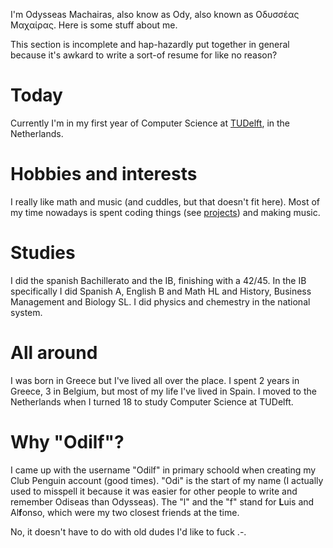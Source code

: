 I'm Odysseas Machairas, also know as Ody, also known as Οδυσσέας Μαχαίρας. Here is some stuff about me.

<span class='faint'> This section is incomplete and hap-hazardly put together in general because it's awkard to write a sort-of resume for like no reason? </span>

# Today

Currently I'm in my first year of Computer Science at [TUDelft](https://www.tudelft.nl/), in the Netherlands. 

# Hobbies and interests

I really like math and music (and cuddles, but that doesn't fit here). Most of my time nowadays is spent coding things (see [projects](/projects)) and making music. 

# Studies

I did the spanish Bachillerato and the IB, finishing with a 42/45. In the IB specifically I did Spanish A, English B and Math HL and History, Business Management and Biology SL. I did physics and chemestry in the national system. 

# All around

I was born in Greece but I've lived all over the place. I spent 2 years in Greece, 3 in Belgium, but most of my life I've lived in Spain. I moved to the Netherlands when I turned 18 to study Computer Science at TUDelft.

# Why "Odilf"?

I came up with the username "Odilf" in primary schoold when creating my Club Penguin account (good times). "Odi" is the start of my name (I actually used to misspell it because it was easier for other people to write and remember Odiseas than Odysseas). The "l" and the "f" stand for **L**uis and Al**f**onso, which were my two closest friends at the time.

<span class='faint'> No, it doesn't have to do with old dudes I'd like to fuck .-. </span>